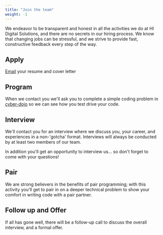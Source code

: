 ```yaml
---
title: "Join the team"
weight: -1
---
```


We endeavor to be transparent and honest in all the activities we do at HI Digital Solutions, and there are no secrets in our hiring process.  We know that changing jobs can be stressful, and we strive to provide fast, constructive feedback every step of the way.

## Apply
[Email](mailto:careers@hidigitalsolutionsllc.com) your resume and cover letter

## Program
When we contact you we'll ask you to complete a simple coding problem in [cyber-dojo](https://cyber-dojo.org/) so we can see how you test drive your code.

## Interview
We'll contact you for an interview where we discuss you, your career, and experiences in a non-'gotcha' format.  Interviews will always be conducted by at least two members of our team.

In addition you'll get an opportunity to interview us… so don't forget to come with your questions!

## Pair
We are strong believers in the benefits of pair programming; with this activity you'll get to pair in on a deeper technical problem to show your comfort in writing code with a pair partner.

## Follow up and Offer
If all has gone well, there will be a follow-up call to discuss the overall interview, and a formal offer.